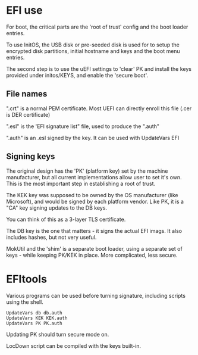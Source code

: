 # EFI use

For boot, the critical parts are the 'root of trust' config and the boot loader entries.

To use InitOS, the USB disk or pre-seeded disk is used for to setup the encrypted disk partitions, 
initial hostname and keys and the boot menu entries.

The second step is to use the uEFI settings to 'clear' PK and install the keys provided under initos/KEYS, and enable the 'secure boot'.

## File names

".crt" is a normal PEM certificate. Most UEFI can directly enroll this file (.cer is DER certificate)

".esl" is the 'EFI signature list" file, used to produce the ".auth"

".auth" is an .esl signed by the key. It can be used with UpdateVars EFI


## Signing keys

The original design has the 'PK' (platform key) set by the machine manufacturer, but all current implementations allow user to set it's own. This is the most important step in establishing a root of trust.

The KEK key was supposed to be owned by the OS manufacturer (like Microsoft), and would be signed by each platform vendor. Like PK, it is a "CA" key signing
updates to the DB keys.

You can think of this as a 3-layer TLS certificate.

The DB key is the one that matters - it signs the actual EFI imags. It also includes hashes, but not very useful.

MokUtil and the 'shim' is a separate boot loader, using a separate set of keys - while keeping PK/KEK in place. More complicated, less secure.


# EFItools 

Various programs can be used before turning signature, including scripts using the shell.

```
UpdateVars db db.auth
UpdateVars KEK KEK.auth
UpdateVars PK PK.auth

```

Updating PK should turn secure mode on.

LocDown script can be compiled with the keys built-in.
